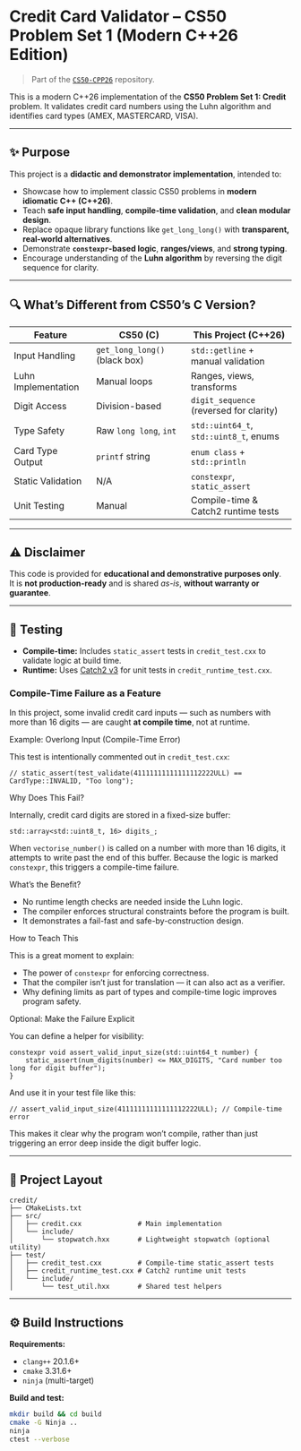 # Credit Card Validator – CS50 Problem Set 1 (Modern C++26 Edition)

> Part of the [`CS50-CPP26`](https://github.com/BranTregare/CS50-CPP26) repository.

This is a modern C++26 implementation of the **CS50 Problem Set 1: Credit** problem. It validates credit card numbers using the Luhn algorithm and identifies card types (AMEX, MASTERCARD, VISA).

---

## ✨ Purpose

This project is a **didactic and demonstrator implementation**, intended to:

- Showcase how to implement classic CS50 problems in **modern idiomatic C++ (C++26)**.
- Teach **safe input handling**, **compile-time validation**, and **clean modular design**.
- Replace opaque library functions like `get_long_long()` with **transparent, real-world alternatives**.
- Demonstrate **`constexpr`-based logic**, **ranges/views**, and **strong typing**.
- Encourage understanding of the **Luhn algorithm** by reversing the digit sequence for clarity.

---

## 🔍 What’s Different from CS50’s C Version?

| Feature                  | CS50 (C)                           | This Project (C++26)                     |
|--------------------------|------------------------------------|------------------------------------------|
| Input Handling           | `get_long_long()` (black box)      | `std::getline` + manual validation       |
| Luhn Implementation      | Manual loops                       | Ranges, views, transforms                |
| Digit Access             | Division-based                     | `digit_sequence` (reversed for clarity)  |
| Type Safety              | Raw `long long`, `int`             | `std::uint64_t`, `std::uint8_t`, enums   |
| Card Type Output         | `printf` string                    | `enum class` + `std::println`            |
| Static Validation        | N/A                                | `constexpr`, `static_assert`             |
| Unit Testing             | Manual                             | Compile-time & Catch2 runtime tests      |

---

## ⚠️ Disclaimer

This code is provided for **educational and demonstrative purposes only**.  
It is **not production-ready** and is shared *as-is*, **without warranty or guarantee**.

---

## 🧪 Testing

- **Compile-time:** Includes `static_assert` tests in `credit_test.cxx` to validate logic at build time.
- **Runtime:** Uses [Catch2 v3](https://github.com/catchorg/Catch2) for unit tests in `credit_runtime_test.cxx`.

### Compile-Time Failure as a Feature

In this project, some invalid credit card inputs — such as numbers with more than 16 digits — are caught **at compile time**, not at runtime.

Example: Overlong Input (Compile-Time Error)

This test is intentionally commented out in `credit_test.cxx`:

    // static_assert(test_validate(41111111111111112222ULL) == CardType::INVALID, "Too long");

Why Does This Fail?

Internally, credit card digits are stored in a fixed-size buffer:

    std::array<std::uint8_t, 16> digits_;

When `vectorise_number()` is called on a number with more than 16 digits, it attempts to write past the end of this buffer. Because the logic is marked `constexpr`, this triggers a compile-time failure.

What’s the Benefit?

- No runtime length checks are needed inside the Luhn logic.
- The compiler enforces structural constraints before the program is built.
- It demonstrates a fail-fast and safe-by-construction design.

How to Teach This

This is a great moment to explain:

- The power of `constexpr` for enforcing correctness.
- That the compiler isn’t just for translation — it can also act as a verifier.
- Why defining limits as part of types and compile-time logic improves program safety.

Optional: Make the Failure Explicit

You can define a helper for visibility:

    constexpr void assert_valid_input_size(std::uint64_t number) {
        static_assert(num_digits(number) <= MAX_DIGITS, "Card number too long for digit buffer");
    }

And use it in your test file like this:

    // assert_valid_input_size(41111111111111112222ULL); // Compile-time error

This makes it clear why the program won’t compile, rather than just triggering an error deep inside the digit buffer logic.

---

## 📁 Project Layout

    credit/
    ├── CMakeLists.txt
    ├── src/
    │   ├── credit.cxx              # Main implementation
    │   └── include/
    │       └── stopwatch.hxx       # Lightweight stopwatch (optional utility)
    ├── test/
    │   ├── credit_test.cxx         # Compile-time static_assert tests
    │   ├── credit_runtime_test.cxx # Catch2 runtime unit tests
    │   └── include/
    │       └── test_util.hxx       # Shared test helpers

---

## ⚙️ Build Instructions

**Requirements:**

- `clang++` 20.1.6+
- `cmake` 3.31.6+
- `ninja` (multi-target)

**Build and test:**

```bash
mkdir build && cd build
cmake -G Ninja ..
ninja
ctest --verbose
